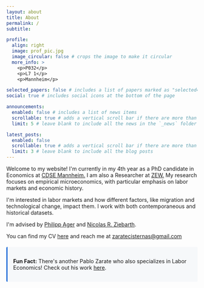 ```yaml
---
layout: about
title: About
permalink: /
subtitle: 

profile:
  align: right
  image: prof_pic.jpg
  image_circular: false # crops the image to make it circular
  more_info: >
    <p>P032</p>
    <p>L7 1</p>
    <p>Mannheim</p>

selected_papers: false # includes a list of papers marked as "selected={true}"
social: true # includes social icons at the bottom of the page

announcements:
  enabled: false # includes a list of news items
  scrollable: true # adds a vertical scroll bar if there are more than 3 news items
  limit: 5 # leave blank to include all the news in the `_news` folder

latest_posts:
  enabled: false
  scrollable: true # adds a vertical scroll bar if there are more than 3 new posts items
  limit: 3 # leave blank to include all the blog posts
---
```


<!-- Intro paragraph with proper spacing -->
<!-- Main bio with better paragraph breaks -->
<p>Welcome to my website! I'm currently in my 4th year as a PhD candidate in Economics at <a href="https://www.uni-mannheim.de/gess/programs/cdse/">CDSE Mannheim.</a> I am also a Researcher at <a href="https://www.zew.de/en/">ZEW.</a> My research focuses on empirical microeconomics, with particular emphasis on labor markets and economic history.</p>

<p> I'm interested in labor markets and how different factors, like migration and technological change, impact them. I work with both contemporaneous and historical datasets.</p>

<p>I'm advised by <a href="https://www.philippager.com">Philipp Ager</a> and <a href="https://www.zew.de/en/team/nrz">Nicolas R. Ziebarth</a>.</p>

<!-- Contact info -->
<p>You can find my CV <a href="#">here</a> and reach me at <a href="mailto:zaratecisternas@gmail.com">zaratecisternas@gmail.com</a></p>

<!-- Fun fact with styling matching your existing design -->
<div style="background-color: #f6f8fa; border-left: 3px solid #0366d6; padding: 15px; margin: 20px 0; border-radius: 3px;">
  <p><strong>Fun Fact:</strong> There's another Pablo Zarate who also specializes in Labor Economics! Check out his work <a href="https://zaratepablo.github.io">here</a>.</p>
</div>
